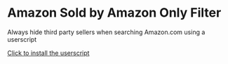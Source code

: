 # Amazon Sold by Amazon Only Filter
Always hide third party sellers when searching Amazon.com using a userscript

<a href=https://github.com/mvicari/Amazon-Sold-by-Amazon-Only-Filter/raw/main/Amazon%20Sold%20by%20Amazon%20Only%20Filter.user.js>Click to install the userscript</a>
